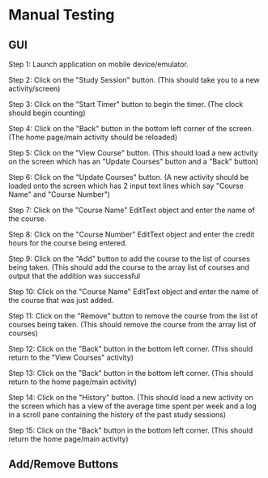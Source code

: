 # Manual Testing

## GUI

Step 1: Launch application on mobile device/emulator.

Step 2: Click on the "Study Session" button. (This should take you to a new activity/screen)

Step 3: Click on the "Start Timer" button to begin the timer. (The clock should begin counting)

Step 4: Click on the "Back" button in the bottom left corner of the screen. (The home page/main activity should be reloaded)

Step 5: Click on the "View Course" button. (This should load a new activity on the screen which has an "Update Courses" button and a "Back" button)

Step 6: Click on the "Update Courses" button. (A new activity should be loaded onto the screen which has 2 input text lines which say "Course Name" and "Course Number")

Step 7: Click on the "Course Name" EditText object and enter the name of the course.

Step 8: Click on the "Course Number" EditText object and enter the credit hours for the course being entered.

Step 9: Click on the "Add" button to add the course to the list of courses being taken. (This should add the course to the array list of courses and output that the addition was successful

Step 10: Click on the "Course Name" EditText object and enter the name of the course that was just added.

Step 11: Click on the "Remove" button to remove the course from the list of courses being taken. (This should remove the course from the array list of courses)

Step 12: Click on the "Back" button in the bottom left corner. (This should return to the "View Courses" activity)

Step 13: Click on the "Back" button in the bottom left corner. (This should return to the home page/main activity)

Step 14: Click on the "History" button. (This should load a new activity on the screen which has a view of the average time spent per week and a log in a scroll pane containing the history of the past study sessions)

Step 15: Click on the "Back" button in the bottom left corner. (This should return the home page/main activity)

## Add/Remove Buttons

